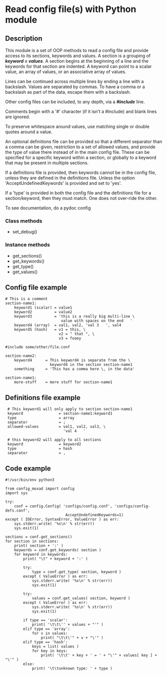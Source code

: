 # Read config file(s) with Python module

## Description
This module is a set of OOP methods to read a config file and provide access
to its sections, keywords and values.  A section is a grouping of
   ***keyword = values***.
A section begins at the beginning of a line and the keywords for that
section are indented.  A keyword can point to a scalar value, an array of
values, or an associative array of values.

Lines can be continued across multiple lines by ending a line with a
backslash.  Values are separated by commas.
To have a comma or a backslash as part of the data, escape them with a backslash.

Other config files can be included, to any depth, via a ***#include*** line.

Comments begin with a '#' character (if it isn't a #include) and blank lines
are ignored.

To preserve whitespace around values, use matching single or double quotes
around a value.

An optional definitions file can be provided so that a different separator
than a comma can be given, restriction to a set of allowed values, and
provide the type of value there instead of in the main config file.
These can be specified for a specific keyword within a section, or
globally to a keyword that may be present in multiple sections.

If a definitions file is provided, then keywords cannot be in the config
file, unless they are defined in the definitions file.  Unless the option
'AcceptUndefinedKeywords' is provided and set to 'yes'.

If a 'type' is provided in both the config file and the definitions file
for a section/keyword, then they must match.  One does not over-ride
the other.

To see documentation, do a pydoc config

### Class methods
- set_debug()

### Instance methods
- get_sections()
- get_keywords()
- get_type()
- get_values()

## Config file example
    # This is a comment
    section-name1:
        keyword1 (scalar) = value1
        keyword2          = value2
        keyword3          = 'this is a really big multi-line \
                             value with spaces on the end   '
        keyword4 (array)  = val1, val2, 'val 3   ', val4
        keyword5 (hash)   = v1 = this, \
                            v2 = " that ", \
                            v3 = fooey

    #include some/other/file.conf

    section-name2:
        keyword4      = This keyword4 is separate from the \
                        keyword4 in the section section-name1
        something     = 'This has a comma here \, in the data'

    section-name1:
        more-stuff    = more stuff for section-name1

## Definitions file example
     # This keyword1 will only apply to section section-name1
     keyword                = section-name1:keyword1
     type                   = array
     separator              = ;
     allowed-values         = val1, val2, val3, \
                              'val 4   '

     # this keyword2 will apply to all sections
     keyword                = keyword2
     type                   = hash
     separator              = ,

## Code example
    #!/usr/bin/env python3
    
    from config_moxad import config
    import sys
    
    try:
        conf = config.Config( 'configs/config.conf', 'configs/config-defs.conf',
                               AcceptUndefinedKeywords=1)
    except ( IOError, SyntaxError, ValueError ) as err:
        sys.stderr.write( '%s\n' % str(err))
        sys.exit(1)
    
    sections = conf.get_sections()
    for section in sections:
        print( section + ':' )
        keywords = conf.get_keywords( section )
        for keyword in keywords:
            print( "\t" + keyword + ':' )
    
            try:
                type = conf.get_type( section, keyword )
            except ( ValueError ) as err:
                sys.stderr.write( '%s\n' % str(err))
                sys.exit(1)
    
            try:
                values = conf.get_values( section, keyword )
            except ( ValueError ) as err:
                sys.stderr.write( '%s\n' % str(err))
                sys.exit(1)
    
            if type == 'scalar':
                print( '\t\t\'' + values + "'" )
            elif type == 'array':
                for v in values:
                    print( "\t\t\'" + v + "\'" )
            elif type == 'hash':
                keys = list( values )
                for key in keys:
                    print( '\t\t' + key + ' = ' + "\'" + values[ key ] + "\'" )
            else:
                print( '\t\tunknown type: ' + type )
